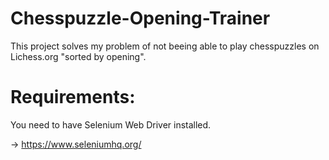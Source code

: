 # Chesspuzzle-Opening-Trainer
This project solves my problem of not beeing able to play chesspuzzles on Lichess.org "sorted by opening".


# Requirements:
You need to have Selenium Web Driver installed.

-> https://www.seleniumhq.org/

